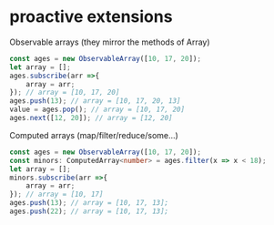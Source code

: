 # proactive extensions

Observable arrays (they mirror the methods of Array)
```typescript
const ages = new ObservableArray([10, 17, 20]);
let array = [];
ages.subscribe(arr =>{ 
    array = arr; 
}); // array = [10, 17, 20]
ages.push(13); // array = [10, 17, 20, 13]
value = ages.pop(); // array = [10, 17, 20]
ages.next([12, 20]); // array = [12, 20]
```
Computed arrays (map/filter/reduce/some...)
```typescript
const ages = new ObservableArray([10, 17, 20]);
const minors: ComputedArray<number> = ages.filter(x => x < 18);
let array = [];
minors.subscribe(arr =>{ 
    array = arr; 
}); // array = [10, 17]
ages.push(13); // array = [10, 17, 13];
ages.push(22); // array = [10, 17, 13];
```